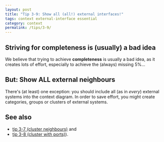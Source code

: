 ```yaml
---
layout: post
title: "Tip 3-9: Show all (all!) external interfaces!"
tags: context external-interface essential
category: context
permalink: /tips/3-9/
---
```


## Striving for completeness is (usually) a bad idea
We believe that trying to achieve **completeness** is usually a bad idea,
as it creates lots of effort, especially to achieve the (always) missing 5%...

## But: Show ALL external neighbours
There's (at least) one exception: you should include all (as in _every_)
external systems into the context diagram. In order to save effort, you
might create categories, groups or clusters of external systems.

## See also

* [tip 3-7 (cluster neighbours)](/tips/3-7) and
* [tip 3-8 (cluster with ports)](/tips/3-8)).
